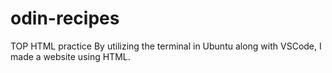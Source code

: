 # odin-recipes
TOP HTML practice
By utilizing the terminal in Ubuntu along with VSCode, I made a website using HTML.
